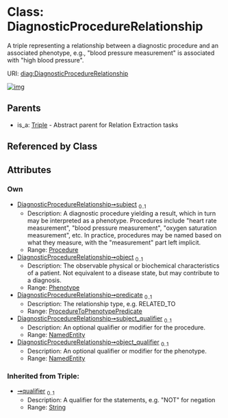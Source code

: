 
# Class: DiagnosticProcedureRelationship


A triple representing a relationship between a diagnostic procedure and an associated phenotype, e.g., "blood pressure measurement" is associated with "high blood pressure".

URI: [diag:DiagnosticProcedureRelationship](http://w3id.org/ontogpt/diagnostic_procedure/DiagnosticProcedureRelationship)


[![img](https://yuml.me/diagram/nofunky;dir:TB/class/[Triple],[ProcedureToPhenotypePredicate],[Procedure],[Phenotype],[NamedEntity],[NamedEntity]<object_qualifier%200..1-%20[DiagnosticProcedureRelationship&#124;qualifier(i):string%20%3F],[NamedEntity]<subject_qualifier%200..1-%20[DiagnosticProcedureRelationship],[ProcedureToPhenotypePredicate]<predicate%200..1-%20[DiagnosticProcedureRelationship],[Phenotype]<object%200..1-%20[DiagnosticProcedureRelationship],[Procedure]<subject%200..1-%20[DiagnosticProcedureRelationship],[Triple]^-[DiagnosticProcedureRelationship])](https://yuml.me/diagram/nofunky;dir:TB/class/[Triple],[ProcedureToPhenotypePredicate],[Procedure],[Phenotype],[NamedEntity],[NamedEntity]<object_qualifier%200..1-%20[DiagnosticProcedureRelationship&#124;qualifier(i):string%20%3F],[NamedEntity]<subject_qualifier%200..1-%20[DiagnosticProcedureRelationship],[ProcedureToPhenotypePredicate]<predicate%200..1-%20[DiagnosticProcedureRelationship],[Phenotype]<object%200..1-%20[DiagnosticProcedureRelationship],[Procedure]<subject%200..1-%20[DiagnosticProcedureRelationship],[Triple]^-[DiagnosticProcedureRelationship])

## Parents

 *  is_a: [Triple](Triple.md) - Abstract parent for Relation Extraction tasks

## Referenced by Class


## Attributes


### Own

 * [DiagnosticProcedureRelationship➞subject](DiagnosticProcedureRelationship_subject.md)  <sub>0..1</sub>
     * Description: A diagnostic procedure yielding a result, which in turn may be interpreted as a phenotype. Procedures include "heart rate measurement", "blood pressure measurement", "oxygen saturation measurement", etc. In practice, procedures may be named based on what they measure, with the "measurement" part left implicit.
     * Range: [Procedure](Procedure.md)
 * [DiagnosticProcedureRelationship➞object](DiagnosticProcedureRelationship_object.md)  <sub>0..1</sub>
     * Description: The observable physical or biochemical characteristics of a patient. Not equivalent to a disease state, but may contribute to a diagnosis.
     * Range: [Phenotype](Phenotype.md)
 * [DiagnosticProcedureRelationship➞predicate](DiagnosticProcedureRelationship_predicate.md)  <sub>0..1</sub>
     * Description: The relationship type, e.g. RELATED_TO
     * Range: [ProcedureToPhenotypePredicate](ProcedureToPhenotypePredicate.md)
 * [DiagnosticProcedureRelationship➞subject_qualifier](DiagnosticProcedureRelationship_subject_qualifier.md)  <sub>0..1</sub>
     * Description: An optional qualifier or modifier for the procedure.
     * Range: [NamedEntity](NamedEntity.md)
 * [DiagnosticProcedureRelationship➞object_qualifier](DiagnosticProcedureRelationship_object_qualifier.md)  <sub>0..1</sub>
     * Description: An optional qualifier or modifier for the phenotype.
     * Range: [NamedEntity](NamedEntity.md)

### Inherited from Triple:

 * [➞qualifier](triple__qualifier.md)  <sub>0..1</sub>
     * Description: A qualifier for the statements, e.g. "NOT" for negation
     * Range: [String](types/String.md)
